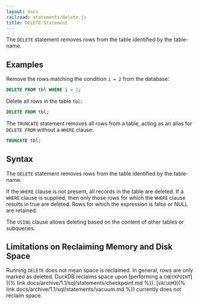 ```yaml
---
layout: docu
railroad: statements/delete.js
title: DELETE Statement
---
```


The `DELETE` statement removes rows from the table identified by the table-name.

## Examples

Remove the rows matching the condition `i = 2` from the database:

```sql
DELETE FROM tbl WHERE i = 2;
```

Delete all rows in the table `tbl`:

```sql
DELETE FROM tbl;
```

The `TRUNCATE` statement removes all rows from a table, acting as an alias for `DELETE FROM` without a `WHERE` clause:

```sql
TRUNCATE tbl;
```

## Syntax

<div id="rrdiagram"></div>

The `DELETE` statement removes rows from the table identified by the table-name.

If the `WHERE` clause is not present, all records in the table are deleted. If a `WHERE` clause is supplied, then only those rows for which the `WHERE` clause results in true are deleted. Rows for which the expression is false or NULL are retained.

The `USING` clause allows deleting based on the content of other tables or subqueries.

## Limitations on Reclaiming Memory and Disk Space

Running `DELETE` does not mean space is reclaimed. In general, rows are only marked as deleted. DuckDB reclaims space upon [performing a `CHECKPOINT`]({% link docs/archive/1.1/sql/statements/checkpoint.md %}). [`VACUUM`]({% link docs/archive/1.1/sql/statements/vacuum.md %}) currently does not reclaim space.